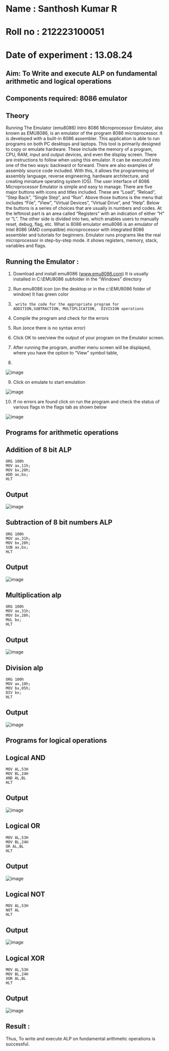 # Name : Santhosh Kumar R
# Roll no : 212223100051
# Date of experiment : 13.08.24




## Aim: To Write and execute ALP on fundamental arithmetic and logical operations
## Components required: 8086  emulator 
## Theory 
Running The Emulator (emu8086) Intro 8086 Microprocessor Emulator, also known as EMU8086, is an emulator of the program 8086 microprocessor. It is developed with a built-in 8086 assembler. This application is able to run programs on both PC desktops and laptops. This tool is primarily designed to copy or emulate hardware. These include the memory of a program, CPU, RAM, input and output devices, and even the display screen. There are instructions to follow when using this emulator. It can be executed into one of the two ways: backward or forward. There are also examples of assembly source code included. With this, it allows the programming of assembly language, reverse engineering, hardware architecture, and creating miniature operating system (OS). The user interface of 8086 Microprocessor Emulator is simple and easy to manage. There are five major buttons with icons and titles included. These are “Load”, “Reload”, “Step Back”, “Single Step”, and “Run”. Above those buttons is the menu that includes “File”, “View”, “Virtual Devices”, “Virtual Drive”, and “Help”. Below the buttons is a series of choices that are usually in numbers and codes. At the leftmost part is an area called “Registers” with an indication of either “H” or “L”. The other side is divided into two, which enables users to manually reset, debug, flag, etc. What is 8086 emulator emu8086 is an emulator of Intel 8086 (AMD compatible) microprocessor with integrated 8086 assembler and tutorials for beginners. Emulator runs programs like the real microprocessor in step-by-step mode. it shows registers, memory, stack, variables and flags.


 ## Running the Emulator :
1.	Download and install emu8086 (www.emu8086.com) It is usually installed in C:\EMU8086 subfolder in the “Windows” directory
2.	  Run  emu8086 icon (on the desktop or in the c:\EMU8086 folder of window) It has green color 
 
 
3.		write the code for the appropriate program for ADDITION,SUBTRACTION, MULTIPLICATION,  DIVISION operations 

4.	 Compile the program and check for the errors 
5.	Run (once there is no syntax error) 

6.	Click OK to see/view the output of your program on the Emulator screen. 


7.	After running the program, another menu screen will be displayed, where you have the option to “View” symbol table,
8.	 


![image](https://user-images.githubusercontent.com/36288975/189273263-d65baae9-4b8f-4723-afb3-c0ffa4052b04.png)











9.	Click on emulate to start emulation 








![image](https://user-images.githubusercontent.com/36288975/189273273-9bb36ec1-e2e8-4892-8d35-37707332bfdc.png)








10.	If no errors are found click on run the program and check the status of various flags in the flags tab as shown below 






![image](https://user-images.githubusercontent.com/36288975/189273277-113a2a33-4a40-4ff8-95a5-ecd3a1f504fe.png)







## Programs for arithmetic  operations

## Addition  of 8 bit ALP 
```
ORG 100h
MOV ax,11h;
MOV bx,20h;
ADD ax,bx;
HLT
```
## Output  
 ![image](https://github.com/user-attachments/assets/1f8716da-ed9f-4ccf-b657-f08bbe0b4bad)
## Subtraction   of 8 bit numbers  ALP 
 ```
 ORG 100h
MOV ax,31h;
MOV bx,20h;
SUB ax,bx;
HLT
 ```
## Output 
 ![image](https://github.com/user-attachments/assets/1901a10a-b120-4287-a28e-13a0027414bd)
## Multiplication alp 
```
ORG 100h
MOV ax,31h;
MOV bx,20h;
MUL bx;
HLT
```
 ## Output  
![image](https://github.com/user-attachments/assets/9c8ad22d-7a5a-4883-8ff3-8cdce0c0077f)
## Division alp 
```
ORG 100h
MOV ax,10h;
MOV bx,05h;
DIV bx;
HLT
```
## Output  
![image](https://github.com/user-attachments/assets/292f3adf-bb87-41a9-999b-c458bdeca778)

## Programs for logical operations
## Logical AND
```
MOV AL,53H
MOV BL,24H
AND AL,BL
HLT
```
## Output
![image](https://github.com/user-attachments/assets/7cbc943a-39d9-4bfd-99a1-951ae25ceac8)

## Logical OR
```
MOV AL,53H
MOV BL,24H
OR AL,BL
HLT
```
## Output
![image](https://github.com/user-attachments/assets/a4112932-17c2-4bfd-9103-bb17d77b6df5)

## Logical NOT 
```
MOV AL,53H
NOT AL
HLT
```
## Output
![image](https://github.com/user-attachments/assets/5ce9b2aa-9cc3-4641-a3d0-a02636aefca0)

## Logical XOR
```
MOV AL,53H
MOV BL,24H
XOR AL,BL
HLT
```
## Output
![image](https://github.com/user-attachments/assets/25806f01-f75b-4faf-8cc9-0680ec6a8e13)

## Result :
 Thus, To write and execute ALP on fundamental arithmetic operations is successful.











